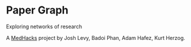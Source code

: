 # Paper Graph
Exploring networks of research

A [MedHacks](http://medhacks.org/) project by Josh Levy, Badoi Phan, Adam Hafez, Kurt Herzog.
